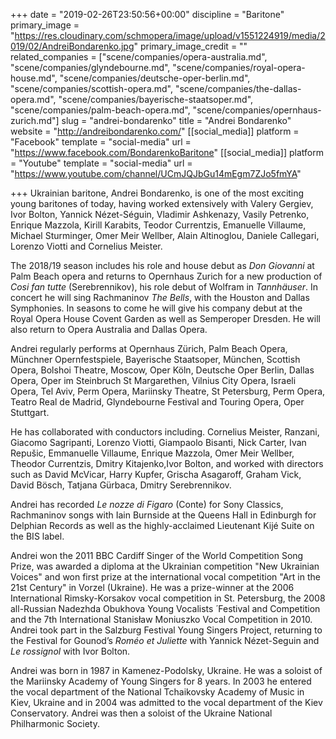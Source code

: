 +++
date = "2019-02-26T23:50:56+00:00"
discipline = "Baritone"
primary_image = "https://res.cloudinary.com/schmopera/image/upload/v1551224919/media/2019/02/AndreiBondarenko.jpg"
primary_image_credit = ""
related_companies = ["scene/companies/opera-australia.md", "scene/companies/glyndebourne.md", "scene/companies/royal-opera-house.md", "scene/companies/deutsche-oper-berlin.md", "scene/companies/scottish-opera.md", "scene/companies/the-dallas-opera.md", "scene/companies/bayerische-staatsoper.md", "scene/companies/palm-beach-opera.md", "scene/companies/opernhaus-zurich.md"]
slug = "andrei-bondarenko"
title = "Andrei Bondarenko"
website = "http://andreibondarenko.com/"
[[social_media]]
platform = "Facebook"
template = "social-media"
url = "https://www.facebook.com/BondarenkoBaritone"
[[social_media]]
platform = "Youtube"
template = "social-media"
url = "https://www.youtube.com/channel/UCmJQJbGu14mEgm7ZJo5fmYA"

+++
Ukrainian baritone, Andrei Bondarenko, is one of the most exciting young baritones of today, having worked extensively with Valery Gergiev, Ivor Bolton, Yannick Nézet-Séguin, Vladimir Ashkenazy, Vasily Petrenko, Enrique Mazzola, Kirill Karabits, Teodor Currentzis, Emanuelle Villaume, Michael Sturminger, Omer Meir Wellber, Alain Altinoglou, Daniele Callegari, Lorenzo Viotti and Cornelius Meister.

The 2018/19 season includes his role and house debut as _Don Giovanni_ at Palm Beach opera and returns to Opernhaus Zurich for a new production of _Cosi fan tutte_ (Serebrennikov), his role debut of Wolfram in _Tannhäuser_. In concert he will sing Rachmaninov _The Bells_, with the Houston and Dallas Symphonies. In seasons to come he will give his company debut at the Royal Opera House Covent Garden as well as Semperoper Dresden. He will also return to Opera Australia and Dallas Opera.

Andrei regularly performs at Opernhaus Zürich, Palm Beach Opera, Münchner Opernfestspiele, Bayerische Staatsoper, München, Scottish Opera, Bolshoi Theatre, Moscow, Oper Köln, Deutsche Oper Berlin, Dallas Opera, Oper im Steinbruch St Margarethen, Vilnius City Opera, Israeli Opera, Tel Aviv, Perm Opera, Mariinsky Theatre, St Petersburg, Perm Opera, Teatro Real de Madrid, Glyndebourne Festival and Touring Opera, Oper Stuttgart.

He has collaborated with conductors including. Cornelius Meister, Ranzani, Giacomo Sagripanti, Lorenzo Viotti, Giampaolo Bisanti, Nick Carter, Ivan Repušic, Emmanuelle Villaume, Enrique Mazzola, Omer Meir Wellber, Theodor Currentzis, Dmitry Kitajenko,Ivor Bolton, and worked with directors such as David McVicar, Harry Kupfer, Grischa Asagaroff, Graham Vick, David Bösch, Tatjana Gürbaca, Dmitry Serebrennikov.

Andrei has recorded _Le nozze di Figaro_ (Conte) for Sony Classics, Rachmaninov songs with Iain Burnside at the Queens Hall in Edinburgh for Delphian Records as well as the highly-acclaimed Lieutenant Kijé Suite on the BIS label.

Andrei won the 2011 BBC Cardiff Singer of the World Competition Song Prize, was awarded a diploma at the Ukrainian competition "New Ukrainian Voices" and won first prize at the international vocal competition "Art in the 21st Century" in Vorzel (Ukraine). He was a prize-winner at the 2006 International Rimsky-Korsakov vocal competition in St. Petersburg, the 2008 all-Russian Nadezhda Obukhova Young Vocalists ́ Festival and Competition and the 7th International Stanisław Moniuszko Vocal Competition in 2010. Andrei took part in the Salzburg Festival Young Singers Project, returning to the Festival for Gounod’s _Roméo et Juliette_ with Yannick Nézet-Seguin and _Le rossignol_ with Ivor Bolton.

Andrei was born in 1987 in Kamenez-Podolsky, Ukraine. He was a soloist of the Mariinsky Academy of Young Singers for 8 years. In 2003 he entered the vocal department of the National Tchaikovsky Academy of Music in Kiev, Ukraine and in 2004 was admitted to the vocal department of the Kiev Conservatory. Andrei was then a soloist of the Ukraine National Philharmonic Society.